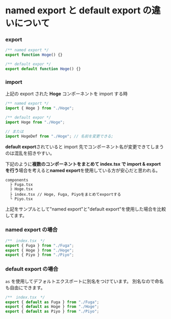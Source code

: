 # named export と default export の違いについて

### export

```js
/** named export */
export function Hoge() {}

/** default expor */
export default function Hoge() {}
```

### import

上記の export された **Hoge** コンポーネントを import する時

```js
/** named export */
import { Hoge } from "./Hoge";

/** default expor */
import Hoge from "./Hoge";

// または
import HogeDef from "./Hoge"; // 名前を変更できる;
```

**default export**されていると import 先でコンポーネント名が変更できてしまうのは混乱を招きやすい。

下記のように**複数のコンポーネントをまとめて index.tsx で import & export を行う**場合を考えると**named export**を使用している方が安心だと思われる。

```
components
  ├ Fuga.tsx
  ├ Hoge.tsx
  ├ index.tsx // Hoge, Fuga, Piyoをまとめてexportする
  └ Piyo.tsx
```

上記をサンプルとして"named export"と"default export"を使用した場合を比較してます。

### named export の場合

```js
/**　index.tsx　*/
export { Fuga } from "./Fuga";
export { Hoge } from "./Hoge";
export { Piyo } from "./Piyo";
```

### default export の場合

`as` を使用してデフォルトエクスポートに別名をつけています。
別名なので命名も自由にできます。

```js
/**　index.tsx　*/
export { default as Fuga } from "./Fuga";
export { default as Hoge } from "./Hoge";
export { default as Piyo } from "./Piyo";
```

